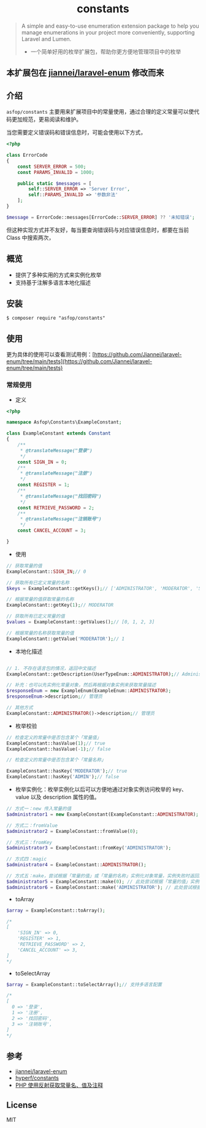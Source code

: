 <h1 align="center"> constants </h1>

> A simple and easy-to-use enumeration extension package to help you manage enumerations in your project more conveniently, supporting Laravel and Lumen.
> - 一个简单好用的枚举扩展包，帮助你更方便地管理项目中的枚举

## 本扩展包在 [jiannei/laravel-enum](https://github.com/jiannei/laravel-enum) 修改而来

## 介绍

`asfop/constants` 主要用来扩展项目中的常量使用，通过合理的定义常量可以使代码更加规范，更易阅读和维护。

当您需要定义错误码和错误信息时，可能会使用以下方式，

```php
<?php

class ErrorCode
{
    const SERVER_ERROR = 500;
    const PARAMS_INVALID = 1000;

    public static $messages = [
        self::SERVER_ERROR => 'Server Error',
        self::PARAMS_INVALID => '参数非法'
    ];
}

$message = ErrorCode::messages[ErrorCode::SERVER_ERROR] ?? '未知错误';

```

但这种实现方式并不友好，每当要查询错误码与对应错误信息时，都要在当前 Class 中搜索两次，

## 概览

- 提供了多种实用的方式来实例化枚举
- 支持基于注解多语言本地化描述

## 安装

```shell
$ composer require "asfop/constants"
```

## 使用

更为具体的使用可以查看测试用例：[https://github.com/Jiannei/laravel-enum/tree/main/tests](https://github.com/Jiannei/laravel-enum/tree/main/tests)

### 常规使用

- 定义

```php
<?php

namespace Asfop\Constants\ExampleConstant;

class ExampleConstant extends Constant
{
    /**
     * @translateMessage("登录")
     */
    const SIGN_IN = 0;
    /**
     * @translateMessage("注册")
     */
    const REGISTER = 1;
    /**
     * @translateMessage("找回密码")
     */
    const RETRIEVE_PASSWORD = 2;
    /**
     * @translateMessage("注销账号")
     */
    const CANCEL_ACCOUNT = 3;

}
```

- 使用

```php
// 获取常量的值
ExampleConstant::SIGN_IN;// 0

// 获取所有已定义常量的名称
$keys = ExampleConstant::getKeys();// ['ADMINISTRATOR', 'MODERATOR', 'SUBSCRIBER', 'SUPER_ADMINISTRATOR']

// 根据常量的值获取常量的名称
ExampleConstant::getKey(1);// MODERATOR

// 获取所有已定义常量的值
$values = ExampleConstant::getValues();// [0, 1, 2, 3]

// 根据常量的名称获取常量的值
ExampleConstant::getValue('MODERATOR');// 1
```

- 本地化描述

```php

// 1. 不存在语言包的情况，返回中文描述
ExampleConstant::getDescription(UserTypeEnum::ADMINISTRATOR);// Administrator

// 补充：也可以先实例化常量对象，然后再根据对象实例来获取常量描述
$responseEnum = new ExampleEnum(ExampleEnum::ADMINISTRATOR);
$responseEnum->description;// 管理员

// 其他方式
ExampleConstant::ADMINISTRATOR()->description;// 管理员

```

- 枚举校验

```php
// 检查定义的常量中是否包含某个「常量值」
ExampleConstant::hasValue(1);// true
ExampleConstant::hasValue(-1);// false

// 检查定义的常量中是否包含某个「常量名称」 

ExampleConstant::hasKey('MODERATOR');// true
ExampleConstant::hasKey('ADMIN');// false
```

- 枚举实例化：枚举实例化以后可以方便地通过对象实例访问枚举的 key、value 以及 description 属性的值。

```php
// 方式一：new 传入常量的值
$administrator1 = new ExampleConstant(ExampleConstant::ADMINISTRATOR);

// 方式二：fromValue
$administrator2 = ExampleConstant::fromValue(0);

// 方式三：fromKey
$administrator3 = ExampleConstant::fromKey('ADMINISTRATOR');

// 方式四：magic
$administrator4 = ExampleConstant::ADMINISTRATOR();

// 方式五：make，尝试根据「常量的值」或「常量的名称」实例化对象常量，实例失败时返回原先传入的值
$administrator5 = ExampleConstant::make(0); // 此处尝试根据「常量的值」实例化
$administrator6 = ExampleConstant::make('ADMINISTRATOR'); // 此处尝试根据「常量的名称」实例化
```

- toArray

```php
$array = ExampleConstant::toArray();

/*
[
    'SIGN_IN' => 0,
    'REGISTER' => 1,
    'RETRIEVE_PASSWORD' => 2,
    'CANCEL_ACCOUNT' => 3,
]
*/
```

- toSelectArray

```php
$array = ExampleConstant::toSelectArray();// 支持多语言配置

/*
[
  0 => '登录',
  1 => '注册',
  2 => '找回密码',
  3 => '注销账号',
]
*/
```
## 参考
- [jiannei/laravel-enum](https://github.com/jiannei/laravel-enum)
- [hyperf/constants](https://github.com/hyperf/constants)
- [PHP 使用反射获取常量名、值及注释](https://blog.csdn.net/nbaqq2010/article/details/124197478)
## License

MIT
